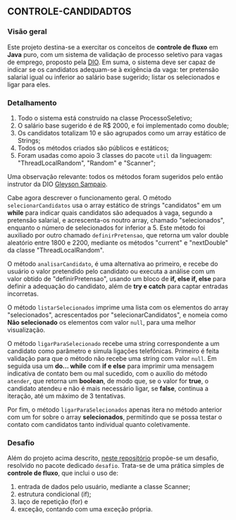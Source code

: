 ## CONTROLE-CANDIDADTOS

### Visão geral
Este projeto destina-se a exercitar os conceitos de **controle de fluxo** em **Java** puro, com um sistema de
validação de processo seletivo para vagas de emprego, proposto pela [DIO](https://github.com/digitalinnovationone).
Em suma, o sistema deve ser capaz de indicar se os candidatos adequam-se à exigência da vaga: ter pretensão 
salarial igual ou inferior ao salário base sugerido; listar os selecionados e ligar para eles.
### Detalhamento
1. Todo o sistema está construído na classe ProcessoSeletivo;
2. O salário base sugerido é de R$ 2000, e foi implementado como double; 
3. Os candidatos totalizam 10 e são agrupados como um array estático de Strings;
4. Todos os métodos criados são públicos e estáticos;
5. Foram usadas como apoio 3 classes do pacote `util` da linguagem: "ThreadLocalRandom", "Random" e "Scanner";

Uma observação relevante: todos os métodos foram sugeridos pelo então instrutor da DIO [Gleyson
Sampaio](https://github.com/glysns).

Cabe agora descrever o funcionamento geral. O método `selecionarCandidatos` usa
o array estático de strings "candidatos" em um **while** para indicar quais candidatos são
adequados à vaga, segundo a pretensão salarial, e acrescenta-os noutro array, chamado
"selecionados", enquanto o número de selecionados for inferior a 5. Este método foi auxiliado
por outro chamado `definirPretensao`, que retorna um valor double aleatório entre 1800 e
2200, mediante os métodos "current" e "nextDouble" da classe "ThreadLocalRandom".

O método `analisarCandidato`, é uma alternativa ao primeiro, e recebe do usuário o valor 
pretendido pelo candidato ou executa a análise com um valor obtido de "definirPretensao",
usando um bloco de **if, else if, else** para definir a adequação do candidato, além de 
**try e catch** para captar entradas incorretas.

O método `listarSelecionados` imprime uma lista com os elementos do array "selecionados",
acrescentados por "selecionarCandidatos", e nomeia como **Não selecionado** os elementos
com valor `null`, para uma melhor visualização.

O método `ligarParaSelecionado` recebe uma string correspondente a um candidato como parâmetro
e simula ligações telefônicas. Primeiro é feita validação para que o método não recebe uma
string com valor `null`. Em seguida usa um **do... while** com  **if e else** para imprimir
uma mensagem indicativa de contato bem ou mal sucedido, com o auxílio do método `atender`,
que retorna um **boolean**, de modo que, se o valor for **true**, o candidato atendeu e não é
mais necessário ligar, se **false**, continua a iteração, até um máximo de 3 tentativas.

Por fim, o método `ligarParaSelecionados` apenas itera no método anterior com um for sobre o
array **selecionados**, permitindo que se possa testar o contato com candidatos tanto individual
quanto coletivamente.

### Desafio
Além do projeto acima descrito, [neste repositório](https://github.com/digitalinnovationone/trilha-java-basico/tree/main/desafios/controle-fluxo)
propõe-se um desafio, resolvido no pacote dedicado `desafio`. Trata-se de uma prática simples
de **controle de fluxo**, que inclui o uso de:
1. entrada de dados pelo usuário, mediante a classe Scanner;
2. estrutura condicional (if);
3. laço de repetição (for) e
4. exceção, contando com uma exceção própria.